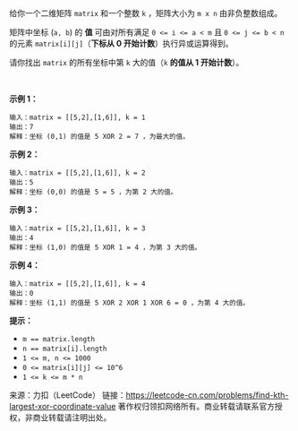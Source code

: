 给你一个二维矩阵 ```matrix``` 和一个整数 ```k``` ，矩阵大小为 ```m x n``` 由非负整数组成。

矩阵中坐标 (```a, b```) 的 **值** 可由对所有满足 ```0 <= i <= a < m``` 且 ```0 <= j <= b < n``` 的元素 ```matrix[i][j]```（**下标从 0 开始计数**）执行异或运算得到。

请你找出 ```matrix``` 的所有坐标中第 ```k``` 大的值（```k``` **的值从 1 开始计数**）。

 

**示例 1：**
```
输入：matrix = [[5,2],[1,6]], k = 1
输出：7
解释：坐标 (0,1) 的值是 5 XOR 2 = 7 ，为最大的值。
```
**示例 2：**
```
输入：matrix = [[5,2],[1,6]], k = 2
输出：5
解释：坐标 (0,0) 的值是 5 = 5 ，为第 2 大的值。
```
**示例 3：**
```
输入：matrix = [[5,2],[1,6]], k = 3
输出：4
解释：坐标 (1,0) 的值是 5 XOR 1 = 4 ，为第 3 大的值。
```
**示例 4：**
```
输入：matrix = [[5,2],[1,6]], k = 4
输出：0
解释：坐标 (1,1) 的值是 5 XOR 2 XOR 1 XOR 6 = 0 ，为第 4 大的值。
```

**提示：**

* ```m == matrix.length```
* ```n == matrix[i].length```
* ```1 <= m, n <= 1000```
* ```0 <= matrix[i][j] <= 10^6```
* ```1 <= k <= m * n```

来源：力扣（LeetCode）
链接：https://leetcode-cn.com/problems/find-kth-largest-xor-coordinate-value
著作权归领扣网络所有。商业转载请联系官方授权，非商业转载请注明出处。
